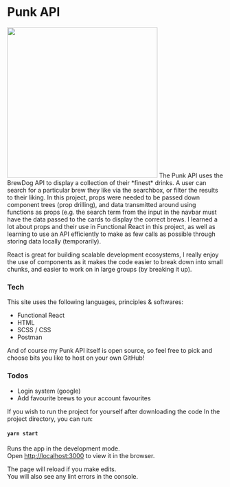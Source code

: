 # Punk API
<img src="https://d1fnkk8n0t8a0e.cloudfront.net/images/BREWDOG-LOGO.png" width="350"/>
The Punk API uses the BrewDog API to display a collection of their *finest* drinks. A user can search for a particular brew they like via the searchbox, or filter the results to their liking.
In this project, props were needed to be passed down component trees (prop drilling), and data transmitted around using functions as props (e.g. the search term from the input in the navbar must have the data passed to the cards to display the correct brews.
I learned a lot about props and their use in Functional React in this project, as well as learning to use an API efficiently to make as few calls as possible through storing data locally (temporarily).

React is great for building scalable development ecosystems, I really enjoy the use of components as it makes the code easier to break down into small chunks, and easier to work on in large groups (by breaking it up).

### Tech

This site uses the following languages, principles & softwares:

  - Functional React
  - HTML
  - SCSS / CSS
  - Postman

And of course my Punk API itself is open source, so feel free to pick and choose bits you like to host on your own GitHub!

### Todos

 - Login system (google)
 - Add favourite brews to your account favourites


If you wish to run the project for yourself after downloading the code
In the project directory, you can run:

#### `yarn start`

Runs the app in the development mode.<br />
Open [http://localhost:3000](http://localhost:3000) to view it in the browser.

The page will reload if you make edits.<br />
You will also see any lint errors in the console.
